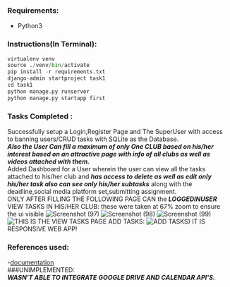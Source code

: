 ### Requirements:
 - Python3  
### Instructions(In Terminal):  
```python  
virtualenv venv  
source ./venv/bin/activate
pip install -r requirements.txt  
django-admin startproject task1  
cd task1  
python manage.py runserver  
python manage.py startapp first  
```
### Tasks Completed :
Successfully setup a Login,Register Page and The SuperUser with access to banning users/CRUD tasks with SQLite as the Database.  
***Also the User Can fill a maximum of only One CLUB based on his/her interest based on an attractive page with info of all clubs
as well as videos attached with them.***  
Added Dashboard for a User wherein the user can view all the tasks attached to his/her club and ***has access to delete as well as edit only his/her task also can see only his/her subtasks*** along with the deadline,social media platform set,submitting assignment.  
ONLY AFTER FILLING THE FOLLOWING PAGE CAN the ***LOGGEDINUSER*** VIEW TASKS IN HIS/HER CLUB:
these were taken at 67% zoom to ensure the ui visible
![Screenshot (97)](https://user-images.githubusercontent.com/101446457/195915576-7427be7a-e67d-42cf-a1c3-634e5c34bc95.png)
![Screenshot (98)](https://user-images.githubusercontent.com/101446457/195915585-d1fe6fcd-81ef-494a-8da9-0ff3a1f6e14e.png)
![Screenshot (99)](https://user-images.githubusercontent.com/101446457/195915592-3d56cd1a-47de-4b0b-b1ed-b6d67b7eda00.png)
![THIS IS THE VIEW TASKS PAGE](https://user-images.githubusercontent.com/101446457/195913631-a3c0909d-6c01-463c-89ae-6efdae47076d.png)
ADD TASKS:
![ADD TASKS)](https://user-images.githubusercontent.com/101446457/195985418-02262a7a-b3b8-4af9-ab96-d3fcec6c5953.png)
IT IS RESPONSIVE WEB APP!  
### References used:  
 -[documentation](https://docs.djangoproject.com/en/4.0/)  
 ###UNIMPLEMENTED:  
 ***WASN'T ABLE TO INTEGRATE GOOGLE DRIVE AND CALENDAR API'S.***
 
 





